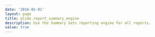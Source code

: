 ```yaml
---
date: '2016-01-01'
layout: page
title: glide.report_summary_engine
description: Use the Summary Sets reporting engine for all reports.
value: true
---
```

